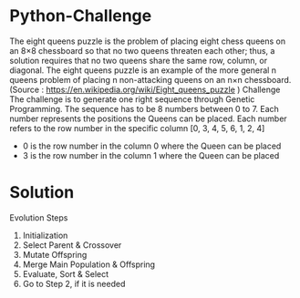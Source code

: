 # Python-Challenge
The eight queens puzzle is the problem of placing eight chess queens on an 8×8 chessboard so that no two queens threaten each other; thus, a solution requires that no two queens share the same row, column, or diagonal. The eight queens puzzle is an example of the more general n queens problem of placing n non-attacking queens on an n×n chessboard. (Source : https://en.wikipedia.org/wiki/Eight_queens_puzzle )	
Challenge
The challenge is to generate one right sequence through Genetic Programming. The sequence has to be 8 numbers between 0 to 7. Each number represents the positions the Queens can be placed. Each number refers to the row number in the specific column [0,	3,	4,	5,	6,	1,	2,	4]

 - 0 is the row number in the column 0 where the Queen can be placed
 - 3 is the row number in the column 1 where the Queen can be placed

# Solution
Evolution Steps
1. Initialization
2. Select Parent & Crossover
3. Mutate Offspring
4. Merge Main Population & Offspring
5. Evaluate, Sort & Select
6. Go to Step 2, if it is needed
